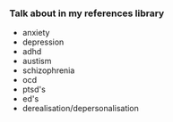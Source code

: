 ### Talk about in my references library 
- anxiety
- depression
- adhd
- austism 
- schizophrenia
- ocd 
- ptsd's
- ed's
- derealisation/depersonalisation 